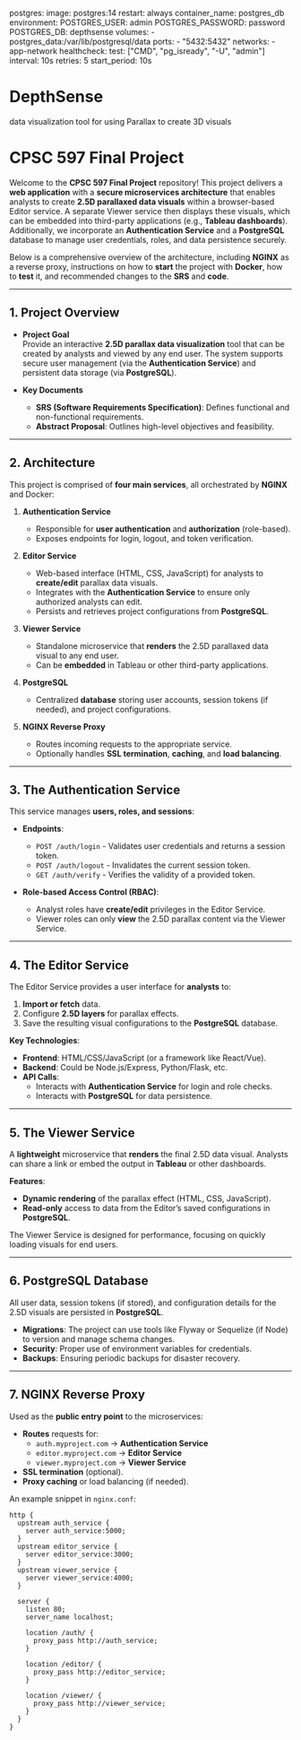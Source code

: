 
  postgres:
    image: postgres:14
    restart: always
    container_name: postgres_db
    environment:
      POSTGRES_USER: admin
      POSTGRES_PASSWORD: password
      POSTGRES_DB: depthsense
    volumes:
      - postgres_data:/var/lib/postgresql/data
    ports:
      - "5432:5432"
    networks:
      - app-network
    healthcheck:
      test: ["CMD", "pg_isready", "-U", "admin"]
      interval: 10s
      retries: 5
      start_period: 10s


# DepthSense
data visualization tool for using Parallax to create 3D visuals

# CPSC 597 Final Project

Welcome to the **CPSC 597 Final Project** repository! This project delivers a **web application** with a **secure microservices architecture** that enables analysts to create **2.5D parallaxed data visuals** within a browser-based Editor service. A separate Viewer service then displays these visuals, which can be embedded into third-party applications (e.g., **Tableau dashboards**). Additionally, we incorporate an **Authentication Service** and a **PostgreSQL** database to manage user credentials, roles, and data persistence securely.

Below is a comprehensive overview of the architecture, including **NGINX** as a reverse proxy, instructions on how to **start** the project with **Docker**, how to **test** it, and recommended changes to the **SRS** and **code**.

---

## 1. Project Overview

- **Project Goal**  
  Provide an interactive **2.5D parallax data visualization** tool that can be created by analysts and viewed by any end user. The system supports secure user management (via the **Authentication Service**) and persistent data storage (via **PostgreSQL**).

- **Key Documents**  
  - **SRS (Software Requirements Specification)**: Defines functional and non-functional requirements.  
  - **Abstract Proposal**: Outlines high-level objectives and feasibility.

---

## 2. Architecture

This project is comprised of **four main services**, all orchestrated by **NGINX** and Docker:

1. **Authentication Service**  
   - Responsible for **user authentication** and **authorization** (role-based).  
   - Exposes endpoints for login, logout, and token verification.  

2. **Editor Service**  
   - Web-based interface (HTML, CSS, JavaScript) for analysts to **create/edit** parallax data visuals.  
   - Integrates with the **Authentication Service** to ensure only authorized analysts can edit.  
   - Persists and retrieves project configurations from **PostgreSQL**.

3. **Viewer Service**  
   - Standalone microservice that **renders** the 2.5D parallaxed data visual to any end user.  
   - Can be **embedded** in Tableau or other third-party applications.  

4. **PostgreSQL**  
   - Centralized **database** storing user accounts, session tokens (if needed), and project configurations.  

5. **NGINX Reverse Proxy**  
   - Routes incoming requests to the appropriate service.  
   - Optionally handles **SSL termination**, **caching**, and **load balancing**.


---

## 3. The Authentication Service

This service manages **users, roles, and sessions**:

- **Endpoints**:
  - `POST /auth/login` - Validates user credentials and returns a session token.
  - `POST /auth/logout` - Invalidates the current session token.
  - `GET /auth/verify` - Verifies the validity of a provided token.

- **Role-based Access Control (RBAC)**:
  - Analyst roles have **create/edit** privileges in the Editor Service.
  - Viewer roles can only **view** the 2.5D parallax content via the Viewer Service.

---

## 4. The Editor Service

The Editor Service provides a user interface for **analysts** to:

1. **Import or fetch** data.
2. Configure **2.5D layers** for parallax effects.
3. Save the resulting visual configurations to the **PostgreSQL** database.

**Key Technologies**:
- **Frontend**: HTML/CSS/JavaScript (or a framework like React/Vue).  
- **Backend**: Could be Node.js/Express, Python/Flask, etc.  
- **API Calls**:
  - Interacts with **Authentication Service** for login and role checks.
  - Interacts with **PostgreSQL** for data persistence.

---

## 5. The Viewer Service

A **lightweight** microservice that **renders** the final 2.5D data visual. Analysts can share a link or embed the output in **Tableau** or other dashboards.

**Features**:
- **Dynamic rendering** of the parallax effect (HTML, CSS, JavaScript).
- **Read-only** access to data from the Editor’s saved configurations in **PostgreSQL**.

The Viewer Service is designed for performance, focusing on quickly loading visuals for end users.

---

## 6. PostgreSQL Database

All user data, session tokens (if stored), and configuration details for the 2.5D visuals are persisted in **PostgreSQL**.

- **Migrations**: The project can use tools like Flyway or Sequelize (if Node) to version and manage schema changes.
- **Security**: Proper use of environment variables for credentials.  
- **Backups**: Ensuring periodic backups for disaster recovery.

---

## 7. NGINX Reverse Proxy

Used as the **public entry point** to the microservices:

- **Routes** requests for:
  - `auth.myproject.com` → **Authentication Service**
  - `editor.myproject.com` → **Editor Service**
  - `viewer.myproject.com` → **Viewer Service**
- **SSL termination** (optional).
- **Proxy caching** or load balancing (if needed).

An example snippet in `nginx.conf`:

```nginx
http {
  upstream auth_service {
    server auth_service:5000;
  }
  upstream editor_service {
    server editor_service:3000;
  }
  upstream viewer_service {
    server viewer_service:4000;
  }

  server {
    listen 80;
    server_name localhost;

    location /auth/ {
      proxy_pass http://auth_service;
    }

    location /editor/ {
      proxy_pass http://editor_service;
    }

    location /viewer/ {
      proxy_pass http://viewer_service;
    }
  }
}

